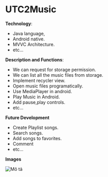 # UTC2Music
 **Technology**: 
- Java language,
- Android native.
- MVVC Architecture.
- etc...

**Description and Functions**:
* We can request for storage permission.
* We can list all the music files from storage.
* Implement recycler view.
* Open music files programatically.
* Use MediaPlayer in android.
* Play Music in Android.
* Add pause,play controls. 
* etc...

**Future Development**
* Create Playlist songs.
* Search songs.
* Add songs to favorites.
* Comment
* etc...

**Images**

![Mô tả](D:\Viet_download\cvavt.png)
